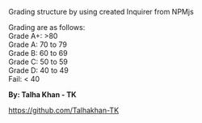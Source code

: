 Grading structure by using created Inquirer from NPMjs

Grading are as follows:\
 Grade A+: >80\
 Grade A: 70 to 79\
 Grade B: 60 to 69\
 Grade C: 50 to 59\
 Grade D: 40 to 49\
 Fail: < 40


**By: Talha Khan - TK**

https://github.com/Talhakhan-TK
